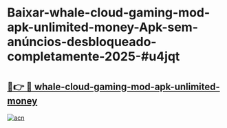 # Baixar-whale-cloud-gaming-mod-apk-unlimited-money-Apk-sem-anúncios-desbloqueado-completamente-2025-#u4jqt

# <h2><a href="https://ainizakaria.my?title=whale-cloud-gaming-mod-apk-unlimited-money&ref=24M">🔗👉 🔴 whale-cloud-gaming-mod-apk-unlimited-money</a></h2>

[![acn](https://github.com/user-attachments/assets/0f9c940e-d8b0-45ae-aac7-cd30a18b3e1c)](https://ainizakaria.my?title=whale-cloud-gaming-mod-apk-unlimited-money&ref=24M)

